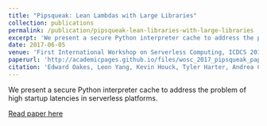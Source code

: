 ```yaml
---
title: "Pipsqueak: Lean Lambdas with Large Libraries"
collection: publications
permalink: /publication/pipsqueak-lean-libraries-with-large-libraries
excerpt: 'We present a secure Python interpreter cache to address the problem of high startup latencies in serverless platforms.'
date: 2017-06-05
venue: 'First International Workshop on Serverless Computing, ICDCS 2017'
paperurl: 'http://academicpages.github.io/files/wosc_2017_pipsqueak_paper.pdf'
citation: 'Edward Oakes, Leon Yang, Kevin Houck, Tyler Harter, Andrea C. Arpaci‐Dusseau and Remzi H. Arpaci‐Dusseau, "Pipsqueak: Lean Lambdas with Large Libraries," 2017 IEEE 37th International Conference on Distributed Computing Systems Workshops (ICDCSW), Atlanta, GA, 2017'
---
```

We present a secure Python interpreter cache to address the problem of high startup latencies in serverless platforms.

[Read paper here](http://academicpages.github.io/files/wosc_2017_pipsqueak_paper.pdf)
